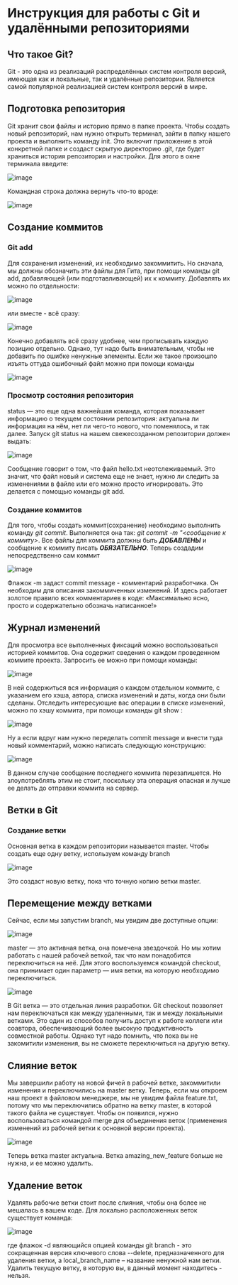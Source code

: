 # Инструкция для работы с Git и удалёнными репозиториями

## Что такое Git?
Git - это одна из реализаций распределённых систем контроля версий, имеющая как и локальные, так и удалённые репозитории. Является самой популярной реализацией систем контроля версий в мире.
## Подготовка репозитория
Git хранит свои файлы и историю прямо в папке проекта. Чтобы создать новый репозиторий, нам нужно открыть терминал, зайти в папку нашего проекта и выполнить команду init. Это включит приложение в этой конкретной папке и создаст скрытую директорию .git, где будет храниться история репозитория и настройки.
Для этого в окне терминала введите:

![image](https://user-images.githubusercontent.com/60078230/206840426-32368cb1-ad34-4a2c-aa8d-0d20702b1fda.png)

Командная строка должна вернуть что-то вроде:

![image](https://user-images.githubusercontent.com/60078230/206840438-84632e02-f9d6-4ca2-a57b-dc1e8f8d5563.png)

## Создание коммитов

### Git add
Для сохранения изменений, их необходимо закоммитить. Но сначала, мы должны обозначить эти файлы для Гита, при помощи команды git add, добавляющей (или подготавливающей) их к коммиту. Добавлять их можно по отдельности:

![image](https://user-images.githubusercontent.com/60078230/206840084-2024acb1-3152-4897-8f3c-09e9755384c8.png)

или вместе - всё сразу:

![image](https://user-images.githubusercontent.com/60078230/206840093-c37279a2-e70d-4957-9946-0a81d026fb1e.png)

Конечно добавлять всё сразу удобнее, чем прописывать каждую позицию отдельно. Однако, тут надо быть внимательным, чтобы не добавить по ошибке ненужные элементы. Если же такое произошло изъять оттуда ошибочный файл можно при помощи команды

![image](https://user-images.githubusercontent.com/60078230/206840106-4aff9117-7927-4909-a0cb-ed7292dbe808.png)

### Просмотр состояния репозитория
status — это еще одна важнейшая команда, которая показывает информацию о текущем состоянии репозитория: актуальна ли информация на нём, нет ли чего-то нового, что поменялось, и так далее. Запуск git status на нашем свежесозданном репозитории должен выдать:

![image](https://user-images.githubusercontent.com/60078230/206840174-e4e8fb9c-fa02-4cb6-a64c-16117d1e97c2.png)

Сообщение говорит о том, что файл hello.txt неотслеживаемый. Это значит, что файл новый и система еще не знает, нужно ли следить за изменениями в файле или его можно просто игнорировать. Это делается с помощью команды git add.

### Создание коммитов
Для того, чтобы создать коммит(сохранение) необходимо выполнить команду *git commit*. Выполняется она так: *git commit -m "<сообщение к коммиту>*. Все файлы для коммита должны быть ***ДОБАВЛЕНЫ*** и сообщение к коммиту писать ***ОБЯЗАТЕЛЬНО***.
Теперь создадим непосредственно сам коммит

![image](https://user-images.githubusercontent.com/60078230/206840238-fcade0fd-3f15-4233-b931-876affa272e3.png)

Флажок -m задаст commit message - комментарий разработчика. Он необходим для описания закоммиченных изменений. И здесь работает золотое правило всех комментариев в коде: «Максимально ясно, просто и содержательно обозначь написанное!»

## Журнал изменений
Для просмотра все выполненных фиксаций можно воспользоваться историей коммитов. Она содержит сведения о каждом проведенном коммите проекта. Запросить ее можно при помощи команды:

![image](https://user-images.githubusercontent.com/60078230/206840315-f8d9b8ce-ea10-4d4a-af3b-1c25a14236c3.png)

В ней содержиться вся информация о каждом отдельном коммите, с указанием его хэша, автора, списка изменений и даты, когда они были сделаны. Отследить интересующие вас операции в списке изменений, можно по хэшу коммита, при помощи команды git show :

![image](https://user-images.githubusercontent.com/60078230/206840333-af796072-5725-4c63-90cd-82139ed39be3.png)

Ну а если вдруг нам нужно переделать commit message и внести туда новый комментарий, можно написать следующую конструкцию:

![image](https://user-images.githubusercontent.com/60078230/206840341-011ed0a6-040a-439f-aca9-e40fcd56e52d.png)

В данном случае сообщение последнего коммита перезапишется. Но злоупотреблять этим не стоит, поскольку эта операция опасная и лучше ее делать до отправки коммита на сервер.

## Ветки в Git

### Создание ветки

Основная ветка в каждом репозитории называется master. Чтобы создать еще одну ветку, используем команду branch <name>

![image](https://user-images.githubusercontent.com/60078230/206840272-ffd3279f-b960-4aef-ad6c-fffd86249364.png)

Это создаст новую ветку, пока что точную копию ветки master.

## Перемещение между ветками
Сейчас, если мы запустим branch, мы увидим две доступные опции:

![image](https://user-images.githubusercontent.com/60078230/206839450-687fd594-535b-4625-83ca-f7eba999c07f.png)

master — это активная ветка, она помечена звездочкой. Но мы хотим работать с нашей рабочей веткой, так что нам понадобится переключиться на неё. Для этого воспользуемся командой checkout, она принимает один параметр — имя ветки, на которую необходимо переключиться.

![image](https://user-images.githubusercontent.com/60078230/206839472-e0a26e16-abab-4248-a4cc-996057239902.png)

В Git ветка — это отдельная линия разработки. Git checkout позволяет нам переключаться как между удаленными, так и между локальными ветками. Это один из способов получить доступ к работе коллеги или соавтора, обеспечивающий более высокую продуктивность совместной работы. Однако тут надо помнить, что пока вы не закомитили изменения, вы не сможете переключиться на другую ветку.

## Слияние веток
Мы завершили работу на новой фичей в рабочей ветке, закоммитили изменения и переключились на master ветку.
Теперь, если мы откроем наш проект в файловом менеджере, мы не увидим файла feature.txt, потому что мы переключились обратно на ветку master, в которой такого файла не существует. Чтобы он появился, нужно воспользоваться командой merge для объединения веток (применения изменений из рабочей ветки к основной версии проекта).

![image](https://user-images.githubusercontent.com/60078230/206839344-2eb86658-cecd-46ab-b9d6-5475aa8839aa.png)

Теперь ветка master актуальна. Ветка amazing_new_feature больше не нужна, и ее можно удалить.

## Удаление веток
Удалять рабочие ветки стоит после слияния, чтобы она более не мешалась в вашем коде.
Для локально расположенных веток существует команда:
  
![image](https://user-images.githubusercontent.com/60078230/206838840-1ef4d9d9-b894-4cd4-93c6-77683dac5a4d.png)
  
где флажок -d являющийся опцией команды git branch - это сокращенная версия ключевого слова --delete, предназначенного для удаления ветки, а local_branch_name – название ненужной нам ветки.
Удалить текущую ветку, в которую вы, в данный момент находитесь - нельзя.
